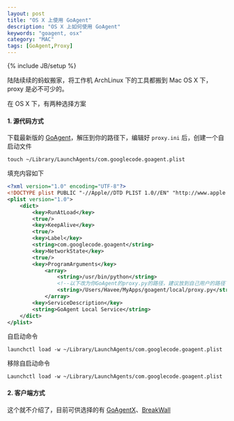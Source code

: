 ```yaml
---
layout: post
title: "OS X 上使用 GoAgent"
description: "OS X 上如何使用 GoAgent"
keywords: "goagent, osx"
category: "MAC"
tags: [GoAgent,Proxy]
---
```

{% include JB/setup %}

陆陆续续的蚂蚁搬家，将工作机 ArchLinux 下的工具都搬到 Mac OS X 下，proxy 是必不可少的。

在 OS X 下，有两种选择方案

#### 1. 源代码方式

下载最新版的 [GoAgent](https://github.com/goagent/goagent/releases)，解压到你的路径下，编辑好 `proxy.ini` 后，创建一个自启动文件

    touch ~/Library/LaunchAgents/com.googlecode.goagent.plist

填充内容如下

<!-- more -->
```xml
<?xml version="1.0" encoding="UTF-8"?>
<!DOCTYPE plist PUBLIC "-//Apple//DTD PLIST 1.0//EN" "http://www.apple.com/DTDs/PropertyList-1.0.dtd">
<plist version="1.0">
    <dict>
        <key>RunAtLoad</key>
        <true/>
        <key>KeepAlive</key>
        <true/>
        <key>Label</key>
        <string>com.googlecode.goagent</string>
        <key>NetworkState</key>
        <true/>
        <key>ProgramArguments</key>
            <array>
                <string>/usr/bin/python</string>
                <!--以下改为你GoAgent的proxy.py的路径，建议放到自己用户的路径下，这样不会有需要sudo的问题 -->
                <string>/Users/Havee/MyApps/goagent/local/proxy.py</string>
            </array>
        <key>ServiceDescription</key>
        <string>GoAgent Local Service</string>
    </dict>
</plist>
```

自启动命令

    launchctl load -w ~/Library/LaunchAgents/com.googlecode.goagent.plist

移除自启动命令

    Launchctl load -w ~/Library/LaunchAgents/com.googlecode.goagent.plist

#### 2. 客户端方式

这个就不介绍了，目前可供选择的有 [GoAgentX](https://github.com/ohdarling/GoAgentX)、[BreakWall](https://code.google.com/p/breakwall/)

